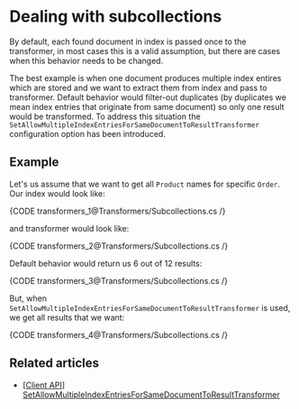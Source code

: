 # Dealing with subcollections

By default, each found document in index is passed once to the transformer, in most cases this is a valid assumption, but there are cases when this behavior needs to be changed.

The best example is when one document produces multiple index entires which are stored and we want to extract them from index and pass to transformer. Default behavior would filter-out duplicates (by duplicates we mean index entries that originate from same document) so only one result would be transformed. To address this situation the `SetAllowMultipleIndexEntriesForSameDocumentToResultTransformer` configuration option has been introduced.

## Example

Let's us assume that we want to get all `Product` names for specific `Order`. Our index would look like:

{CODE transformers_1@Transformers/Subcollections.cs /}

and transformer would look like:

{CODE transformers_2@Transformers/Subcollections.cs /}

Default behavior would return us 6 out of 12 results:

{CODE transformers_3@Transformers/Subcollections.cs /}

But, when `SetAllowMultipleIndexEntriesForSameDocumentToResultTransformer` is used, we get all results that we want:

{CODE transformers_4@Transformers/Subcollections.cs /}

## Related articles

- [[Client API] SetAllowMultipleIndexEntriesForSameDocumentToResultTransformer](../client-api/session/querying/how-to-customize-query#setallowmultipleindexentriesforsamedocumenttoresulttransformer)